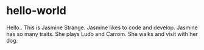 # hello-world
Hello.. This is Jasmine Strange.
Jasmine likes to code and develop.
Jasmine has so many traits. She plays Ludo and Carrom. She walks and visit with her dog.
